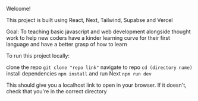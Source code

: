 Welcome!

This project is built using React, Next, Tailwind, Supabse and Vercel

Goal: To teaching basic javascript and web development alongside thought work to help new coders have a kinder learning curve for their first language and have a better grasp of how to learn

To run this project locally:

clone the repo `git clone "repo link"`
navigate to repo `cd (directory name)`
install dependencies `npm install`
and run Next `npm run dev`

This should give you a localhost link to open in your browser. If it doesn't, check that you're in the correct directory